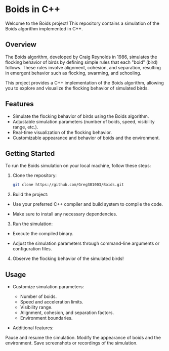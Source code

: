 # Boids in C++

Welcome to the Boids project! This repository contains a simulation of the Boids algorithm implemented in C++.

## Overview

The Boids algorithm, developed by Craig Reynolds in 1986, simulates the flocking behavior of birds by defining simple rules that each "boid" (bird) follows. These rules involve alignment, cohesion, and separation, resulting in emergent behavior such as flocking, swarming, and schooling.

This project provides a C++ implementation of the Boids algorithm, allowing you to explore and visualize the flocking behavior of simulated birds.

## Features

- Simulate the flocking behavior of birds using the Boids algorithm.
- Adjustable simulation parameters (number of boids, speed, visibility range, etc.).
- Real-time visualization of the flocking behavior.
- Customizable appearance and behavior of boids and the environment.

## Getting Started

To run the Boids simulation on your local machine, follow these steps:

1. Clone the repository:

   ```bash
   git clone https://github.com/Greg301003/Boids.git

2. Build the project:

- Use your preferred C++ compiler and build system to compile the code.

- Make sure to install any necessary dependencies.

3. Run the simulation:

- Execute the compiled binary.

- Adjust the simulation parameters through command-line arguments or configuration files.

4. Observe the flocking behavior of the simulated birds!


## Usage

- Customize simulation parameters: 
 
  - Number of boids.
  - Speed and acceleration limits.
  - Visibility range.
  - Alignment, cohesion, and separation factors.
  - Environment boundaries.
- Additional features:

Pause and resume the simulation.
Modify the appearance of boids and the environment.
Save screenshots or recordings of the simulation.